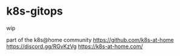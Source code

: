 # k8s-gitops



wip


part of the k8s@home community
https://github.com/k8s-at-home
https://discord.gg/RGvKzVg
https://k8s-at-home.com/
